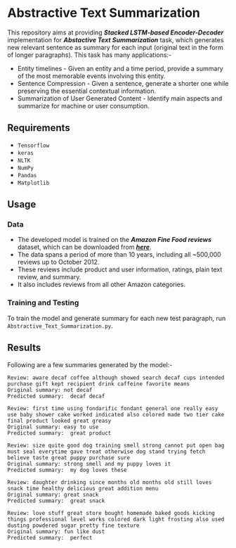 # Abstractive Text Summarization

This repository aims at providing ***Stacked LSTM-based Encoder-Decoder*** implementation for ***Abstactive Text Summarization*** task, which generates new relevant sentence as summary for each input (original text in the form of longer paragraphs).
This task has many applications:-
- Entity timelines - Given an entity and a time period, provide a summary of the most memorable events involving this entity.
- Sentence Compression - Given a sentence, generate a shorter one while preserving the essential contextual information.
- Summarization of User Generated Content - Identify main aspects and summarize for machine or user consumption.

## Requirements
- `Tensorflow`
- `keras`
- `NLTK`
- `NumPy`
- `Pandas`
- `Matplotlib`

## Usage
### Data
- The developed model is trained on the ***Amazon Fine Food reviews*** dataset, which can be downloaded from [***here***](https://www.kaggle.com/snap/amazon-fine-food-reviews).
- The data spans a period of more than 10 years, including all ~500,000 reviews up to October 2012.
- These reviews include product and user information, ratings, plain text review, and summary.
- It also includes reviews from all other Amazon categories.
### Training and Testing
To train the model and generate summary for each new test paragraph, run `Abstractive_Text_Summarization.py`.

## Results
Following are a few summaries generated by the model:-

```
Review: aware decaf coffee although showed search decaf cups intended purchase gift kept recipient drink caffeine favorite means 
Original summary: not decaf 
Predicted summary:  decaf decaf
```

```
Review: first time using fondarific fondant general one really easy use baby shower cake worked indicated also colored made two tier cake final product looked great greasy 
Original summary: easy to use 
Predicted summary:  great product
```

```
Review: size quite good dog training smell strong cannot put open bag must seal everytime gave treat otherwise dog stand trying fetch believe taste great puppy purchase sure 
Original summary: strong smell and my puppy loves it 
Predicted summary:  my dog loves these
```

```
Review: daughter drinking since months old months old still loves snack time healthy delicious great addition menu 
Original summary: great snack 
Predicted summary:  great snack
```

```
Review: love stuff great store bought homemade baked goods kicking things professional level works colored dark light frosting also used dusting powdered sugar pretty fine texture 
Original summary: fun like dust 
Predicted summary:  perfect
```
